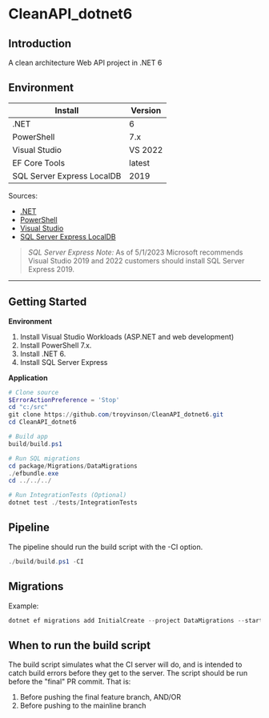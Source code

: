 # CleanAPI_dotnet6

## Introduction
A clean architecture Web API project in .NET 6

## Environment

Install                             | Version    
------------------------------------|------------
.NET                                | 6
PowerShell                          | 7.x
Visual Studio                       | VS 2022
EF Core Tools                       | latest
SQL Server Express LocalDB          | 2019

Sources:
*   [.NET](https://dotnet.microsoft.com/download/dotnet)
*   [PowerShell](https://docs.microsoft.com/en-us/powershell/scripting/install/installing-powershell-core-on-windows)
*   [Visual Studio](https://visualstudio.microsoft.com/downloads/)
*   [SQL Server Express LocalDB](https://learn.microsoft.com/en-us/sql/database-engine/configure-windows/sql-server-express-localdb)

>*SQL Server Express Note:* As of 5/1/2023 Microsoft recommends Visual Studio 2019 and 2022 customers should install SQL Server Express 2019.  
  
---  
  
## Getting Started

**Environment**  
1.  Install Visual Studio Workloads (ASP.NET and web development)
1.  Install PowerShell 7.x.
1.  Install .NET 6.
1.  Install SQL Server Express


**Application** 
```powershell
# Clone source
$ErrorActionPreference = 'Stop'
cd "c:/src"
git clone https://github.com/troyvinson/CleanAPI_dotnet6.git
cd CleanAPI_dotnet6

# Build app
build/build.ps1

# Run SQL migrations
cd package/Migrations/DataMigrations
./efbundle.exe
cd ../../../

# Run IntegrationTests (Optional)
dotnet test ./tests/IntegrationTests
```

## Pipeline
The pipeline should run the build script with the -CI option.

```powershell
./build/build.ps1 -CI
```

## Migrations
Example:

```powershell
dotnet ef migrations add InitialCreate --project DataMigrations --startup-project ApiServer --context RepositoryContext
```

## When to run the build script
The build script simulates what the CI server will do, and is intended to catch build errors before they get to the server. The script should be run before the "final" PR commit. That is:

1.  Before pushing the final feature branch, AND/OR
1.  Before pushing to the mainline branch
